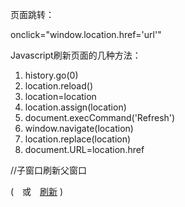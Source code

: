 页面跳转： 

onclick="window.location.href='url'" 

Javascript刷新页面的几种方法： 

1. history.go(0) 
2. location.reload() 
3. location=location 
4. location.assign(location) 
5. document.execCommand('Refresh') 
6. window.navigate(location) 
7. location.replace(location) 
8. document.URL=location.href 

//子窗口刷新父窗口 
<script language=JavaScript> 
self.opener.location.reload(); 
</script> 
(　或　<a href="javascript:opener.location.reload()">刷新</a> ) 